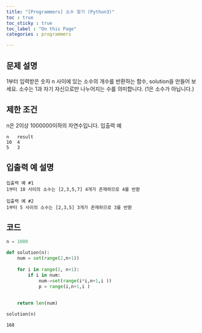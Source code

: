 ```yaml
---
title: "[Programmers] 소수 찾기 (Python3)"
toc : true
toc_sticky : true
toc_label : "On this Page"
categories : programmers

---
```

## 문제 설명
1부터 입력받은 숫자 n 사이에 있는 소수의 개수를 반환하는 함수, solution을 만들어 보세요.
소수는 1과 자기 자신으로만 나누어지는 수를 의미합니다.
(1은 소수가 아닙니다.)

## 제한 조건

n은 2이상 1000000이하의 자연수입니다.
입출력 예
```
n	result
10	4
5	3
```

## 입출력 예 설명
```
입출력 예 #1
1부터 10 사이의 소수는 [2,3,5,7] 4개가 존재하므로 4를 반환

입출력 예 #2
1부터 5 사이의 소수는 [2,3,5] 3개가 존재하므로 3를 반환
```

## 코드


```python
n = 1000
```


```python
def solution(n):
    num = set(range(2,n+1))
    
    for i in range(2, n+1):
        if i in num:
            num-=set(range(i*i,n+1,i ))
            p = range(i,n+1,i )
           
    
    return len(num)
```


```python
solution(n)
```




    168


